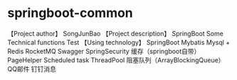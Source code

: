 # springboot-common
【Project author】 SongJunBao
【Project description】 SpringBoot Some Technical functions Test
【Using technology】
    SpringBoot 
    Mybatis 
    Mysql + Redis
    RocketMQ
    Swagger
    SpringSecurity
    缓存（springboot自带）
    PageHelper 
    Scheduled task
    ThreadPool
    阻塞队列（ArrayBlockingQueue）
    QQ邮件
    钉钉消息
    

                                                
                                       
